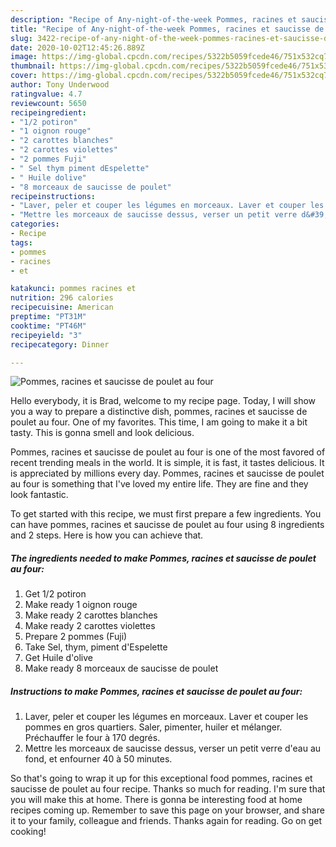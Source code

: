 ```yaml
---
description: "Recipe of Any-night-of-the-week Pommes, racines et saucisse de poulet au four"
title: "Recipe of Any-night-of-the-week Pommes, racines et saucisse de poulet au four"
slug: 3422-recipe-of-any-night-of-the-week-pommes-racines-et-saucisse-de-poulet-au-four
date: 2020-10-02T12:45:26.889Z
image: https://img-global.cpcdn.com/recipes/5322b5059fcede46/751x532cq70/pommes-racines-et-saucisse-de-poulet-au-four-photo-principale-de-la-recette.jpg
thumbnail: https://img-global.cpcdn.com/recipes/5322b5059fcede46/751x532cq70/pommes-racines-et-saucisse-de-poulet-au-four-photo-principale-de-la-recette.jpg
cover: https://img-global.cpcdn.com/recipes/5322b5059fcede46/751x532cq70/pommes-racines-et-saucisse-de-poulet-au-four-photo-principale-de-la-recette.jpg
author: Tony Underwood
ratingvalue: 4.7
reviewcount: 5650
recipeingredient:
- "1/2 potiron"
- "1 oignon rouge"
- "2 carottes blanches"
- "2 carottes violettes"
- "2 pommes Fuji"
- " Sel thym piment dEspelette"
- " Huile dolive"
- "8 morceaux de saucisse de poulet"
recipeinstructions:
- "Laver, peler et couper les légumes en morceaux. Laver et couper les pommes en gros quartiers. Saler, pimenter, huiler et mélanger. Préchauffer le four à 170 degrés."
- "Mettre les morceaux de saucisse dessus, verser un petit verre d&#39;eau au fond, et enfourner 40 à 50 minutes."
categories:
- Recipe
tags:
- pommes
- racines
- et

katakunci: pommes racines et 
nutrition: 296 calories
recipecuisine: American
preptime: "PT31M"
cooktime: "PT46M"
recipeyield: "3"
recipecategory: Dinner

---
```



![Pommes, racines et saucisse de poulet au four](https://img-global.cpcdn.com/recipes/5322b5059fcede46/751x532cq70/pommes-racines-et-saucisse-de-poulet-au-four-photo-principale-de-la-recette.jpg)

Hello everybody, it is Brad, welcome to my recipe page. Today, I will show you a way to prepare a distinctive dish, pommes, racines et saucisse de poulet au four. One of my favorites. This time, I am going to make it a bit tasty. This is gonna smell and look delicious.

Pommes, racines et saucisse de poulet au four is one of the most favored of recent trending meals in the world. It is simple, it is fast, it tastes delicious. It is appreciated by millions every day. Pommes, racines et saucisse de poulet au four is something that I've loved my entire life. They are fine and they look fantastic.




To get started with this recipe, we must first prepare a few ingredients. You can have pommes, racines et saucisse de poulet au four using 8 ingredients and 2 steps. Here is how you can achieve that.

<!--inarticleads1-->

##### The ingredients needed to make Pommes, racines et saucisse de poulet au four:

1. Get 1/2 potiron
1. Make ready 1 oignon rouge
1. Make ready 2 carottes blanches
1. Make ready 2 carottes violettes
1. Prepare 2 pommes (Fuji)
1. Take  Sel, thym, piment d&#39;Espelette
1. Get  Huile d&#39;olive
1. Make ready 8 morceaux de saucisse de poulet




<!--inarticleads2-->

##### Instructions to make Pommes, racines et saucisse de poulet au four:

1. Laver, peler et couper les légumes en morceaux. Laver et couper les pommes en gros quartiers. Saler, pimenter, huiler et mélanger. Préchauffer le four à 170 degrés.
1. Mettre les morceaux de saucisse dessus, verser un petit verre d&#39;eau au fond, et enfourner 40 à 50 minutes.




So that's going to wrap it up for this exceptional food pommes, racines et saucisse de poulet au four recipe. Thanks so much for reading. I'm sure that you will make this at home. There is gonna be interesting food at home recipes coming up. Remember to save this page on your browser, and share it to your family, colleague and friends. Thanks again for reading. Go on get cooking!
